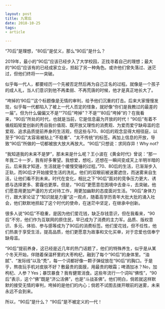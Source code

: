 ```yaml
---

layout: post
title: 九零后
date: 2018-10-25
tags: 
- article

---
```


“70后”是理想，“80后”是仗义，那么“90后”是什么？

2019年，最小的“90后”应该已经步入了大学校园，正找寻着自己的理想；最大的“90后”应该有的已经成家立业，担起了另一种角色。或许他们曾失落过、迷茫过，但他们终将一一突破。

<!-- more -->

似乎每一代人，都要经历一个先被否定然后再为自己正名的过程。就像是一个孩子的成人礼，当人们意识到他不再柔弱、不再荒唐的时候，他才是真正地长大了。

“垮掉的‘90后’”这个标题像是无情的审判，给予他们沉重的打击。后来大家慢慢发现，似乎每一代都陷入了被上一代人否定的怪象，就好像“你们是我教过的最差的一届”。但为什么偏偏又不是““70后”垮掉”？不是““80后”垮掉”的？在我看来，“90后”所处的时代，也就是当前，它是信息最为开放的时代！“90后”有着不循规蹈矩爱创新的秀自我价值观、既开放又理性的消费观、为爱而爱宁缺毋滥的恋爱观、追求品质提前养身的生活观，但这些与70、80后的观念显得大相径庭，以至于“90后”太容易被贴上“不稳重”、“太不传统”的标签。再加上信息的开放，导致“90后”所做的一切都被放大放大再放大。“90后”只想说：求同存异！Why not?

“我知道我的未来不是梦”，那未来是什么呢？王小波在《黄金时代》曾说：“那一年我二十一岁，我有好多奢望。我想爱，想吃，还想在一瞬间变成天上半明半暗的云。后来我才知道，生活就是个缓慢受锤的过程。”70、80后的生活，已渐渐步入正轨，而90后才开始接受生活的洗礼。他们的双眼前被迷雾遮住，而迷雾来自生活，让他们看不到未来。时代在变化，相比之下“90后”面对的竞争压力更大、诱惑与选择更多、雾霾也更厚。但是，“90后”更愿意在困境中去奋斗，去突破。他们愿意用更加严谨的方式对待工作，用更加幽默的态度面对生活。“90后”身体力行，跟大家论证了“知识就是力量”这一观点，随着高学历青年大批大批的涌入社会，他们默默地担起了这个时代的使命，在迷茫中坚定，在继承中创新。

很多人说“90后”不稳重，是因为他们爱花钱，缺乏存钱意识，但在我看来，“90后”不穷，他们作为互联网的原住民，早已成为了消费的主力军。品质、版权意识、多元、体验、参与感等成为了90后的消费标签。他们爱花钱，但不任性，他们热衷于享受生活，提高品质，他们更愿意为故事和文化买单，对于恋爱也信奉宁缺毋滥。

“90后”提前养身，这已经是近几年的热门话题了，他们的特殊养生，似乎是从某个冬天开始，伴随着保温杯里的大枣枸杞，融到了每个“90后”的身体里。“油腻”、“发际线”以及“秃”，每一个词都好像一颗子弹绽放在“90后”的胸口。于是乎，熬夜玩手机对皮肤不好？敷最贵的面膜，用最贵的眼霜；啤酒加冰？No，加枸杞、人参？Yes；暴饮暴食？我有健胃消食。这些年流行一个词叫“佛性”，“90后”表示，这个“佛”既是“济公活佛”，也是“斗战圣佛”。他们明白，倘若就这样默默的接受无情的审判，垮掉的是他们的内心；倘若不试图去拨开眼前的迷雾，未来永远不会到来。

所以，“90后”是什么？
“90后”是不被定义的一代！
